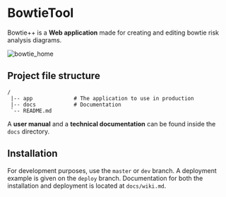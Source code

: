 # BowtieTool

Bowtie++ is a **Web application** made for creating and editing bowtie risk analysis diagrams.

![bowtie_home](https://user-images.githubusercontent.com/58697129/118010551-73b59380-b34f-11eb-9c4a-5a3ff5a75655.png)

## Project file structure

```
/
 |-- app             # The application to use in production
 |-- docs            # Documentation
 `-- README.md
```

A **user manual** and a **technical documentation** can be found inside the `docs` directory.

## Installation

For development purposes, use the `master` or `dev` branch.
A deployment example is given on the `deploy` branch.
Documentation for both the installation and deployment is located at `docs/wiki.md`.

